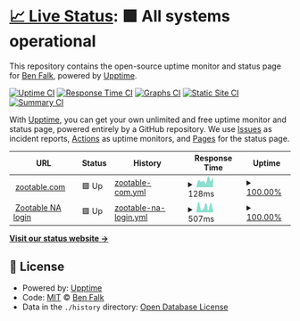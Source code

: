 # [📈 Live Status](https://falkben.github.io/zootable-status): <!--live status--> **🟩 All systems operational**

This repository contains the open-source uptime monitor and status page for [Ben Falk](https://falkben.github.io/zootable-status), powered by [Upptime](https://github.com/upptime/upptime).

[![Uptime CI](https://github.com/falkben/zootable-status/workflows/Uptime%20CI/badge.svg)](https://github.com/falkben/zootable-status/actions?query=workflow%3A%22Uptime+CI%22)
[![Response Time CI](https://github.com/falkben/zootable-status/workflows/Response%20Time%20CI/badge.svg)](https://github.com/falkben/zootable-status/actions?query=workflow%3A%22Response+Time+CI%22)
[![Graphs CI](https://github.com/falkben/zootable-status/workflows/Graphs%20CI/badge.svg)](https://github.com/falkben/zootable-status/actions?query=workflow%3A%22Graphs+CI%22)
[![Static Site CI](https://github.com/falkben/zootable-status/workflows/Static%20Site%20CI/badge.svg)](https://github.com/falkben/zootable-status/actions?query=workflow%3A%22Static+Site+CI%22)
[![Summary CI](https://github.com/falkben/zootable-status/workflows/Summary%20CI/badge.svg)](https://github.com/falkben/zootable-status/actions?query=workflow%3A%22Summary+CI%22)

With [Upptime](https://upptime.js.org), you can get your own unlimited and free uptime monitor and status page, powered entirely by a GitHub repository. We use [Issues](https://github.com/falkben/zootable-status/issues) as incident reports, [Actions](https://github.com/falkben/zootable-status/actions) as uptime monitors, and [Pages](https://falkben.github.io/zootable-status) for the status page.

<!--start: status pages-->
<!-- This summary is generated by Upptime (https://github.com/upptime/upptime) -->
<!-- Do not edit this manually, your changes will be overwritten -->
<!-- prettier-ignore -->
| URL | Status | History | Response Time | Uptime |
| --- | ------ | ------- | ------------- | ------ |
| <img alt="" src="https://icons.duckduckgo.com/ip3/zootable.com.ico" height="13"> [zootable.com](https://zootable.com) | 🟩 Up | [zootable-com.yml](https://github.com/falkben/zootable-status/commits/HEAD/history/zootable-com.yml) | <details><summary><img alt="Response time graph" src="./graphs/zootable-com/response-time-week.png" height="20"> 128ms</summary><br><a href="https://status.zootable.com/history/zootable-com"><img alt="Response time 214" src="https://img.shields.io/endpoint?url=https%3A%2F%2Fraw.githubusercontent.com%2Ffalkben%2Fzootable-status%2FHEAD%2Fapi%2Fzootable-com%2Fresponse-time.json"></a><br><a href="https://status.zootable.com/history/zootable-com"><img alt="24-hour response time 224" src="https://img.shields.io/endpoint?url=https%3A%2F%2Fraw.githubusercontent.com%2Ffalkben%2Fzootable-status%2FHEAD%2Fapi%2Fzootable-com%2Fresponse-time-day.json"></a><br><a href="https://status.zootable.com/history/zootable-com"><img alt="7-day response time 128" src="https://img.shields.io/endpoint?url=https%3A%2F%2Fraw.githubusercontent.com%2Ffalkben%2Fzootable-status%2FHEAD%2Fapi%2Fzootable-com%2Fresponse-time-week.json"></a><br><a href="https://status.zootable.com/history/zootable-com"><img alt="30-day response time 156" src="https://img.shields.io/endpoint?url=https%3A%2F%2Fraw.githubusercontent.com%2Ffalkben%2Fzootable-status%2FHEAD%2Fapi%2Fzootable-com%2Fresponse-time-month.json"></a><br><a href="https://status.zootable.com/history/zootable-com"><img alt="1-year response time 214" src="https://img.shields.io/endpoint?url=https%3A%2F%2Fraw.githubusercontent.com%2Ffalkben%2Fzootable-status%2FHEAD%2Fapi%2Fzootable-com%2Fresponse-time-year.json"></a></details> | <details><summary><a href="https://status.zootable.com/history/zootable-com">100.00%</a></summary><a href="https://status.zootable.com/history/zootable-com"><img alt="All-time uptime 99.98%" src="https://img.shields.io/endpoint?url=https%3A%2F%2Fraw.githubusercontent.com%2Ffalkben%2Fzootable-status%2FHEAD%2Fapi%2Fzootable-com%2Fuptime.json"></a><br><a href="https://status.zootable.com/history/zootable-com"><img alt="24-hour uptime 100.00%" src="https://img.shields.io/endpoint?url=https%3A%2F%2Fraw.githubusercontent.com%2Ffalkben%2Fzootable-status%2FHEAD%2Fapi%2Fzootable-com%2Fuptime-day.json"></a><br><a href="https://status.zootable.com/history/zootable-com"><img alt="7-day uptime 100.00%" src="https://img.shields.io/endpoint?url=https%3A%2F%2Fraw.githubusercontent.com%2Ffalkben%2Fzootable-status%2FHEAD%2Fapi%2Fzootable-com%2Fuptime-week.json"></a><br><a href="https://status.zootable.com/history/zootable-com"><img alt="30-day uptime 100.00%" src="https://img.shields.io/endpoint?url=https%3A%2F%2Fraw.githubusercontent.com%2Ffalkben%2Fzootable-status%2FHEAD%2Fapi%2Fzootable-com%2Fuptime-month.json"></a><br><a href="https://status.zootable.com/history/zootable-com"><img alt="1-year uptime 99.98%" src="https://img.shields.io/endpoint?url=https%3A%2F%2Fraw.githubusercontent.com%2Ffalkben%2Fzootable-status%2FHEAD%2Fapi%2Fzootable-com%2Fuptime-year.json"></a></details>
| <img alt="" src="https://icons.duckduckgo.com/ip3/na.zootable.com.ico" height="13"> [Zootable NA login](https://na.zootable.com) | 🟩 Up | [zootable-na-login.yml](https://github.com/falkben/zootable-status/commits/HEAD/history/zootable-na-login.yml) | <details><summary><img alt="Response time graph" src="./graphs/zootable-na-login/response-time-week.png" height="20"> 507ms</summary><br><a href="https://status.zootable.com/history/zootable-na-login"><img alt="Response time 509" src="https://img.shields.io/endpoint?url=https%3A%2F%2Fraw.githubusercontent.com%2Ffalkben%2Fzootable-status%2FHEAD%2Fapi%2Fzootable-na-login%2Fresponse-time.json"></a><br><a href="https://status.zootable.com/history/zootable-na-login"><img alt="24-hour response time 302" src="https://img.shields.io/endpoint?url=https%3A%2F%2Fraw.githubusercontent.com%2Ffalkben%2Fzootable-status%2FHEAD%2Fapi%2Fzootable-na-login%2Fresponse-time-day.json"></a><br><a href="https://status.zootable.com/history/zootable-na-login"><img alt="7-day response time 507" src="https://img.shields.io/endpoint?url=https%3A%2F%2Fraw.githubusercontent.com%2Ffalkben%2Fzootable-status%2FHEAD%2Fapi%2Fzootable-na-login%2Fresponse-time-week.json"></a><br><a href="https://status.zootable.com/history/zootable-na-login"><img alt="30-day response time 1287" src="https://img.shields.io/endpoint?url=https%3A%2F%2Fraw.githubusercontent.com%2Ffalkben%2Fzootable-status%2FHEAD%2Fapi%2Fzootable-na-login%2Fresponse-time-month.json"></a><br><a href="https://status.zootable.com/history/zootable-na-login"><img alt="1-year response time 509" src="https://img.shields.io/endpoint?url=https%3A%2F%2Fraw.githubusercontent.com%2Ffalkben%2Fzootable-status%2FHEAD%2Fapi%2Fzootable-na-login%2Fresponse-time-year.json"></a></details> | <details><summary><a href="https://status.zootable.com/history/zootable-na-login">100.00%</a></summary><a href="https://status.zootable.com/history/zootable-na-login"><img alt="All-time uptime 84.66%" src="https://img.shields.io/endpoint?url=https%3A%2F%2Fraw.githubusercontent.com%2Ffalkben%2Fzootable-status%2FHEAD%2Fapi%2Fzootable-na-login%2Fuptime.json"></a><br><a href="https://status.zootable.com/history/zootable-na-login"><img alt="24-hour uptime 100.00%" src="https://img.shields.io/endpoint?url=https%3A%2F%2Fraw.githubusercontent.com%2Ffalkben%2Fzootable-status%2FHEAD%2Fapi%2Fzootable-na-login%2Fuptime-day.json"></a><br><a href="https://status.zootable.com/history/zootable-na-login"><img alt="7-day uptime 100.00%" src="https://img.shields.io/endpoint?url=https%3A%2F%2Fraw.githubusercontent.com%2Ffalkben%2Fzootable-status%2FHEAD%2Fapi%2Fzootable-na-login%2Fuptime-week.json"></a><br><a href="https://status.zootable.com/history/zootable-na-login"><img alt="30-day uptime 99.59%" src="https://img.shields.io/endpoint?url=https%3A%2F%2Fraw.githubusercontent.com%2Ffalkben%2Fzootable-status%2FHEAD%2Fapi%2Fzootable-na-login%2Fuptime-month.json"></a><br><a href="https://status.zootable.com/history/zootable-na-login"><img alt="1-year uptime 84.66%" src="https://img.shields.io/endpoint?url=https%3A%2F%2Fraw.githubusercontent.com%2Ffalkben%2Fzootable-status%2FHEAD%2Fapi%2Fzootable-na-login%2Fuptime-year.json"></a></details>

<!--end: status pages-->

[**Visit our status website →**](https://falkben.github.io/zootable-status)

## 📄 License

- Powered by: [Upptime](https://github.com/upptime/upptime)
- Code: [MIT](./LICENSE) © [Ben Falk](https://falkben.github.io/zootable-status)
- Data in the `./history` directory: [Open Database License](https://opendatacommons.org/licenses/odbl/1-0/)
